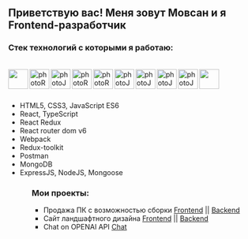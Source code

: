 ## Приветствую вас! Меня зовут Мовсан и я Frontend-разработчик

### Стек технологий с которыми я работаю:

<br/>
<div>
  <img align="left" width=40px src="https://cdn1.iconfinder.com/data/icons/logotypes/32/badge-html-5-256.png" href="https://html.com/" />
 <img align="left" width=40px src="https://cdn1.iconfinder.com/data/icons/logotypes/32/badge-css-3-256.png" alt="photoReact" />
  <img align="left" width=40px src="https://cdn2.iconfinder.com/data/icons/designer-skills/128/code-programming-javascript-software-develop-command-language-256.png" alt="photoJs" />
<img align="left" width=40px src="https://cdn0.iconfinder.com/data/icons/logos-brands-in-colors/128/react-256.png" alt="photoReact" />
  <img align="left" width=40px  src="https://img.icons8.com/color/452/redux.png" alt="photoReact" />
   <img align="left" width=40px src="https://img.icons8.com/dusk/344/webpack.png" alt="photoJs" />
     <img align="left" width=40px src="https://cdn4.iconfinder.com/data/icons/logos-brands-in-colors/3000/figma-logo-256.png" alt="photoJs" />
      <img align="left" width=40px src="https://uxwing.com/wp-content/themes/uxwing/download/brands-and-social-media/postman-icon.svg" alt="photoJs" />
  <img align="left" width=40px src="https://cdn.icon-icons.com/icons2/2415/PNG/512/mongodb_plain_wordmark_logo_icon_146423.png" alt="photoJs" />
  <img align="left" width=40px src="https://cdn.icon-icons.com/icons2/2415/PNG/512/nodejs_original_logo_icon_146411.png" />
</div>

<br/>
<br/>
<br/>

<ul>
  <li>HTML5, CSS3, JavaScript ES6</li>
  <li>React, TypeScript</li>
  <li>React Redux</li>
  <li>React router dom v6</li>
  <li>Webpack</li>
  <li>Redux-toolkit</li>
  <li>Postman</li>
  <li>MongoDB</li>
  <li>ExpressJS, NodeJS, Mongoose</li>
  <ul/>

### Мои проекты:

- Продажа ПК с возможностью сборки <a href="https://github.com/Sanmov13/team-MadePC-Front">Frontend<a/> || <a href="https://github.com/Sanmov13/team-madePC-back">Backend<a/>
- Сайт ландшафтного дизайна <a href="https://github.com/Sanmov13/project-forest-front">Frontend<a/> || <a href="https://github.com/Sanmov13/project-forest-back">Backend<a/>
- Chat on OPENAI API <a href="https://github.com/Sanmov13/CodeX">Chat<a/>
